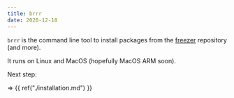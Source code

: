 ```yaml
---
title: brrr
date: 2020-12-18
---
```


`brrr` is the command line tool to install packages from the [freezer](https://github.com/nyrst/freezer) repository (and more).

It runs on Linux and MacOS (hopefully MacOS ARM soon).

Next step: 

=> {{ ref("./installation.md") }}
